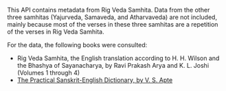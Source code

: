This API contains metadata from Rig Veda Samhita. Data from the other three samhitas (Yajurveda, Samaveda, and Atharvaveda) are not included, mainly because most of the verses in these three samhitas are a repetition of the verses in Rig Veda Samhita. 
		
For the data, the following books were consulted: 
		
- Rig Veda Samhita, the English translation according to H. H. Wilson and the Bhashya of Sayanacharya, by Ravi Prakash Arya and K. L. Joshi (Volumes 1 through 4)
-  [The Practical Sanskrit-English Dictionary, by V. S. Apte](https://dsal.uchicago.edu/dictionaries/apte/)